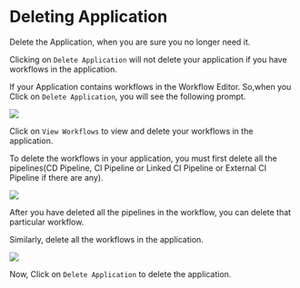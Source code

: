 # Deleting Application

Delete the Application, when you are sure you no longer need it.

Clicking on `Delete Application` will not delete your application if you have workflows in the application.

If your Application contains workflows in the Workflow Editor. So,when you Click on `Delete Application`, you will see the following prompt.

![](../.gitbook/assets/deleting-warnning%20%283%29.jpg)

Click on `View Workflows` to view and delete your workflows in the application.

To delete the workflows in your application, you must first delete all the pipelines\(CD Pipeline, CI Pipeline or Linked CI Pipeline or External CI Pipeline if there are any\).

![](../.gitbook/assets/deleting-workflow.jpg)

After you have deleted all the pipelines in the workflow, you can delete that particular workflow.

Similarly, delete all the workflows in the application.

![](../.gitbook/assets/deleting-delete-application%20%282%29.jpg)

Now, Click on `Delete Application` to delete the application.

